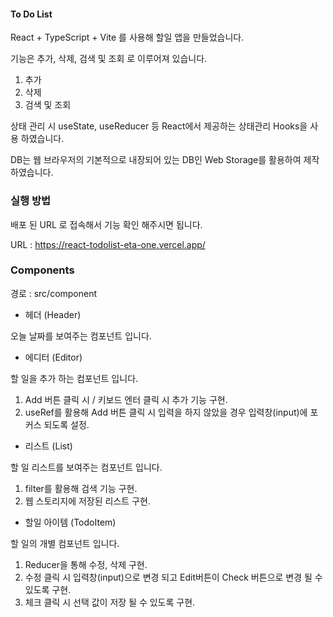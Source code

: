 #### To Do List
React + TypeScript + Vite 를 사용해 할일 앱을 만들었습니다.

기능은 추가, 삭제, 검색 및 조회 로 이루어져 있습니다.
1. 추가
2. 삭제
3. 검색 및 조회

상태 관리 시 useState, useReducer 등 React에서 제공하는 상태관리 Hooks을 사용 하였습니다.

DB는 웹 브라우저의 기본적으로 내장되어 있는 DB인 Web Storage를 활용하여 제작 하였습니다.

### 실행 방법
배포 된 URL 로 접속해서 기능 확인 해주시면 됩니다.

URL : https://react-todolist-eta-one.vercel.app/

### Components
경로 : src/component

- 헤더 (Header)

오늘 날짜를 보여주는 컴포넌트 입니다.

- 에디터 (Editor)

할 일을 추가 하는 컴포넌트 입니다.
1. Add 버튼 클릭 시 / 키보드 엔터 클릭 시 추가 기능 구현.
2. useRef를 활용해 Add 버튼 클릭 시 입력을 하지 않았을 경우 입력창(input)에 포커스 되도록 설정.

- 리스트 (List)

할 일 리스트를 보여주는 컴포넌트 입니다.
1. filter를 활용해 검색 기능 구현.
2. 웹 스토리지에 저장된 리스트 구현.

- 할일 아이템 (TodoItem)

할 일의 개별 컴포넌트 입니다.
1. Reducer을 통해 수정, 삭제 구현.
2. 수정 클릭 시 입력창(input)으로 변경 되고 Edit버튼이 Check 버튼으로 변경 될 수 있도록 구현.
3. 체크 클릭 시 선택 값이 저장 될 수 있도록 구현.

